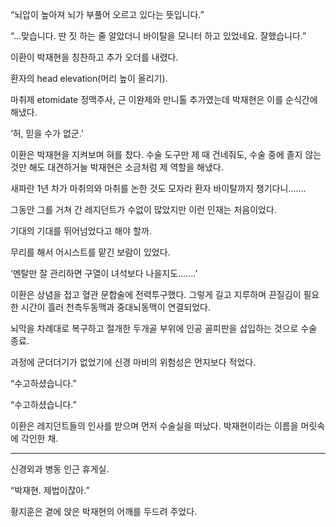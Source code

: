 “뇌압이 높아져 뇌가 부풀어 오르고 있다는 뜻입니다.”

“…맞습니다. 딴 짓 하는 줄 알았더니 바이탈을 모니터 하고 있었네요. 잘했습니다.”

이환이 박재현을 칭찬하고 추가 오더를 내렸다.

환자의 head elevation(머리 높이 올리기).

마취제 etomidate 정맥주사, 근 이완제와 만니톨 추가였는데 박재현은 이를 순식간에 해냈다.

‘허, 믿을 수가 없군.’

이환은 박재현을 지켜보며 혀를 찼다. 수술 도구만 제 때 건네줘도, 수술 중에 졸지 않는 것만 해도 대견하거늘 박재현은 소금처럼 제 역할을 해냈다.

새파란 1년 차가 마취의와 마취를 논한 것도 모자라 환자 바이탈까지 챙기다니…….

그동안 그를 거쳐 간 레지던트가 수없이 많았지만 이런 인재는 처음이었다.

기대의 기대를 뛰어넘었다고 해야 할까.

무리를 해서 어시스트를 맡긴 보람이 있었다.

‘멘탈만 잘 관리하면 구열이 녀석보다 나을지도…….’

이환은 상념을 접고 혈관 문합술에 전력투구했다. 그렇게 길고 지루하며 끈질김이 필요한 시간이 흘러 천측두동맥과 중대뇌동맥이 연결되었다.

뇌막을 차례대로 복구하고 절개한 두개골 부위에 인공 골피판을 삽입하는 것으로 수술 종료.

과정에 군더더기가 없었기에 신경 마비의 위험성은 먼지보다 적었다.

“수고하셨습니다.”

“수고하셨습니다.”

이환은 레지던트들의 인사를 받으며 먼저 수술실을 떠났다. 박재현이라는 이름을 머릿속에 각인한 채.

* * *

신경외과 병동 인근 휴게실.

“박재현. 제법이잖아.”

황지훈은 곁에 앉은 박재현의 어깨를 두드려 주었다.